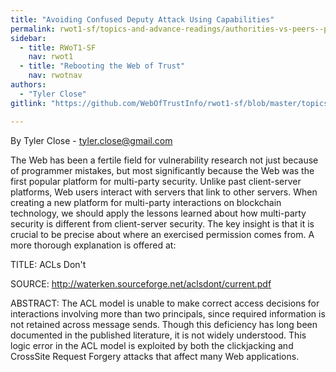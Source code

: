 ```yaml
---
title: "Avoiding Confused Deputy Attack Using Capabilities"
permalink: rwot1-sf/topics-and-advance-readings/authorities-vs-peers--pain-points-in-security/
sidebar:
  - title: RWoT1-SF
    nav: rwot1
  - title: "Rebooting the Web of Trust"
    nav: rwotnav
authors:
  - "Tyler Close"
gitlink: "https://github.com/WebOfTrustInfo/rwot1-sf/blob/master/topics-and-advance-readings/AvoidingConfusedDeputyAttackUsingCapabilities.md"

---
```



By Tyler Close - tyler.close@gmail.com

The Web has been a fertile field for vulnerability research not just because of programmer mistakes, but most significantly because the Web was the first popular platform for multi-party security. Unlike past client-server platforms, Web users interact with servers that link to other servers. When creating a new platform for multi-party interactions on blockchain technology, we should apply the lessons learned about how multi-party security is different from client-server security. The key insight is that it is crucial to be precise about where an exercised permission comes from. A more thorough explanation is offered at:

TITLE: ACLs Don't

SOURCE: http://waterken.sourceforge.net/aclsdont/current.pdf

ABSTRACT: The ACL model is unable to make correct access decisions for interactions involving more than two principals, since required information is not retained across message sends. Though this deficiency has long been documented in the published literature, it is not widely understood. This logic error in the ACL model is exploited by both the clickjacking and CrossSite Request Forgery attacks that affect many Web applications.
